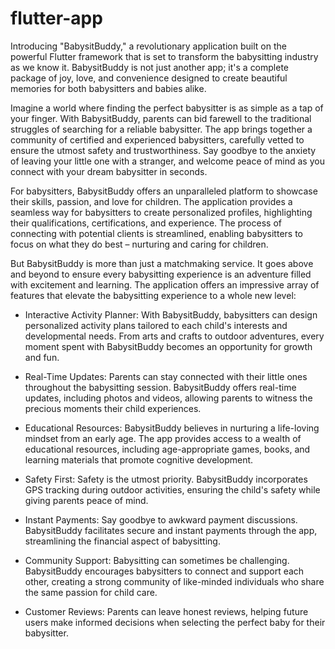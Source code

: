 # flutter-app

Introducing "BabysitBuddy," a revolutionary application built on the powerful Flutter framework that is set to transform the babysitting industry as we know it. BabysitBuddy is not just another app; it's a complete package of joy, love, and convenience designed to create beautiful memories for both babysitters and babies alike.

Imagine a world where finding the perfect babysitter is as simple as a tap of your finger. With BabysitBuddy, parents can bid farewell to the traditional struggles of searching for a reliable babysitter. The app brings together a community of certified and experienced babysitters, carefully vetted to ensure the utmost safety and trustworthiness. Say goodbye to the anxiety of leaving your little one with a stranger, and welcome peace of mind as you connect with your dream babysitter in seconds.

For babysitters, BabysitBuddy offers an unparalleled platform to showcase their skills, passion, and love for children. The application provides a seamless way for babysitters to create personalized profiles, highlighting their qualifications, certifications, and experience. The process of connecting with potential clients is streamlined, enabling babysitters to focus on what they do best – nurturing and caring for children.

But BabysitBuddy is more than just a matchmaking service. It goes above and beyond to ensure every babysitting experience is an adventure filled with excitement and learning. The application offers an impressive array of features that elevate the babysitting experience to a whole new level:

- Interactive Activity Planner: With BabysitBuddy, babysitters can design personalized activity plans tailored to each child's interests and developmental needs. From arts and crafts to outdoor adventures, every moment spent with BabysitBuddy becomes an opportunity for growth and fun.

- Real-Time Updates: Parents can stay connected with their little ones throughout the babysitting session. BabysitBuddy offers real-time updates, including photos and videos, allowing parents to witness the precious moments their child experiences.

- Educational Resources: BabysitBuddy believes in nurturing a life-loving mindset from an early age. The app provides access to a wealth of educational resources, including age-appropriate games, books, and learning materials that promote cognitive development.

- Safety First: Safety is the utmost priority. BabysitBuddy incorporates GPS tracking during outdoor activities, ensuring the child's safety while giving parents peace of mind.

- Instant Payments: Say goodbye to awkward payment discussions. BabysitBuddy facilitates secure and instant payments through the app, streamlining the financial aspect of babysitting.

- Community Support: Babysitting can sometimes be challenging. BabysitBuddy encourages babysitters to connect and support each other, creating a strong community of like-minded individuals who share the same passion for child care.

- Customer Reviews: Parents can leave honest reviews, helping future users make informed decisions when selecting the perfect baby for their babysitter.
